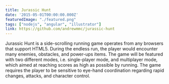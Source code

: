 ```yaml
---
title: Jurassic Hunt
date: '2015-05-01T00:00:00.000Z'
featuredImage: "./featured.png"
tags: ["nodejs", "angular", "illustrator"]
link: https://github.com/andrewmmc/jurassic-hunt
---
```


Jurassic Hunt is a side-scrolling running game operates from any browsers that support HTML5. During the endless run, the player would encounter many enemies, obstacles, and power-ups items. The game will be featured with two different modes, i.e. single-player mode, and multiplayer mode, which aimed at reaching scores as high as possible by running. The game requires the player to be sensitive to eye-hand coordination regarding rapid changes, attacks, and character control.
